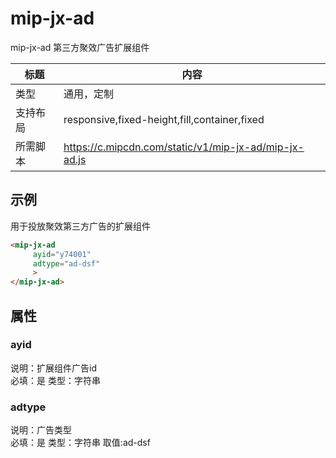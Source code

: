 # mip-jx-ad

mip-jx-ad 第三方聚效广告扩展组件

标题|内容
----|----
类型|通用，定制
支持布局|responsive,fixed-height,fill,container,fixed
所需脚本|https://c.mipcdn.com/static/v1/mip-jx-ad/mip-jx-ad.js

## 示例

用于投放聚效第三方广告的扩展组件
```html
<mip-jx-ad 
     ayid="y74001"
	 adtype="ad-dsf"
     >
</mip-jx-ad>
```

## 属性

### ayid

说明：扩展组件广告id  
必填：是
类型：字符串

### adtype

说明：广告类型  
必填：是
类型：字符串
取值:ad-dsf
 
